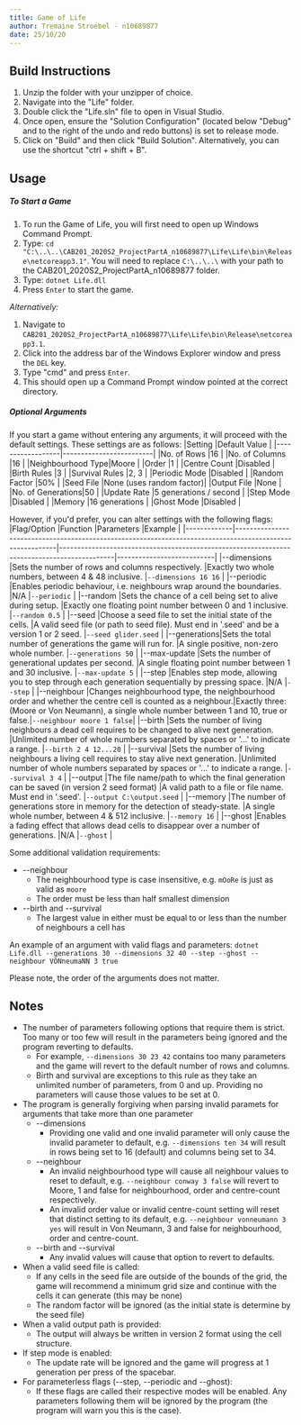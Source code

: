 ```yaml
---
title: Game of Life
author: Tremaine Stroebel - n10689877
date: 25/10/20
---
```


## Build Instructions

1. Unzip the folder with your unzipper of choice.
2. Navigate into the "Life" folder.
3. Double click the "Life.sln" file to open in Visual Studio.
4. Once open, ensure the "Solution Configuration" (located below "Debug" and to the right of the undo and redo buttons) is set to release mode.
5. Click on "Build" and then click "Build Solution". Alternatively, you can use the shortcut "ctrl + shift + B".

## Usage 

##### To Start a Game
1. To run the Game of Life, you will first need to open up Windows Command Prompt.
2. Type: `cd "C:\..\..\CAB201_2020S2_ProjectPartA_n10689877\Life\Life\bin\Release\netcoreapp3.1"`. You will need to replace `C:\..\..\` with your path to the CAB201_2020S2_ProjectPartA_n10689877 folder.
3. Type: `dotnet Life.dll`
4. Press `Enter` to start the game.

*Alternatively:*
1. Navigate to `CAB201_2020S2_ProjectPartA_n10689877\Life\Life\bin\Release\netcoreapp3.1`.
2. Click into the address bar of the Windows Explorer window and press the `DEL` key.
3. Type "cmd" and press `Enter`.
4. This should open up a Command Prompt window pointed at the correct directory.


##### Optional Arguments
If you start a game without entering any arguments, it will proceed with the default settings. These settings are as follows:
|Setting           |Default Value            |
|------------------|-------------------------|
|No. of Rows       |16                       |
|No. of Columns    |16                       |
|Neighbourhood Type|Moore                    |
|Order             |1                        |
|Centre Count      |Disabled                 |
|Birth Rules       |3                        |
|Survival Rules    |2, 3                     |
|Periodic Mode     |Disabled                 |
|Random Factor     |50%                      |
|Seed File         |None (uses random factor)|
|Output File       |None                     |
|No. of Generations|50                       |
|Update Rate       |5 generations / second   |
|Step Mode         |Disabled                 |
|Memory            |16 generations           |
|Ghost Mode        |Disabled                 |

However, if you'd prefer, you can alter settings with the following flags:
|Flag/Option  |Function                                                                                                  |Parameters                                                                                   |Example                    |
|-------------|----------------------------------------------------------------------------------------------------------|---------------------------------------------------------------------------------------------|---------------------------|
|--dimensions |Sets the number of rows and columns respectively.                                                         |Exactly two whole numbers, between 4 & 48 inclusive.                                         |`--dimensions 16 16`       |
|--periodic   |Enables periodic behaviour, i.e. neighbours wrap around the boundaries.                                   |N/A                                                                                          |`--periodic`               |
|--random     |Sets the chance of a cell being set to alive during setup.                                                |Exactly one floating point number between 0 and 1 inclusive.                                 |`--random 0.5`             |
|--seed       |Choose a seed file to set the initial state of the cells.                                                 |A valid seed file (or path to seed file). Must end in '.seed' and be a version 1 or 2 seed.  |`--seed glider.seed`       |
|--generations|Sets the total number of generations the game will run for.                                               |A single positive, non-zero whole number.                                                    |`--generations 50`         |
|--max-update |Sets the number of generational updates per second.                                                       |A single floating point number between 1 and 30 inclusive.                                   |`--max-update 5`           |
|--step       |Enables step mode, allowing you to step through each generation sequentially by pressing space.           |N/A                                                                                          |`--step`                   |
|--neighbour  |Changes neighbourhood type, the neighbourhood order and whether the centre cell is counted as a neighbour.|Exactly three: (Moore or Von Neumann), a single whole number between 1 and 10, true or false.|`--neighbour moore 1 false`|
|--birth      |Sets the number of living neighbours a dead cell requires to be changed to alive next generation.         |Unlimited number of whole numbers separated by spaces or '...' to indicate a range.          |`--birth 2 4 12...20`      |
|--survival   |Sets the number of living neighbours a living cell requires to stay alive next generation.                |Unlimited number of whole numbers separated by spaces or '...' to indicate a range.          |`--survival 3 4`           |
|--output     |The file name/path to which the final generation can be saved (in version 2 seed format)                  |A valid path to a file or file name. Must end in '.seed'.                                    |`--output C:\output.seed`  |
|--memory     |The number of generations store in memory for the detection of steady-state.                              |A single whole number, between 4 & 512 inclusive.                                            |`--memory 16`              |
|--ghost      |Enables a fading effect that allows dead cells to disappear over a number of generations.                 |N/A                                                                                          |`--ghost`                  |

Some additional validation requirements:
* --neighbour
  * The neighbourhood type is case insensitive, e.g. `mOoRe` is just as valid as `moore`
  * The order must be less than half smallest dimension
* --birth and --survival
  * The largest value in either must be equal to or less than the number of neighbours a cell has 

An example of an argument with valid flags and parameters:
`dotnet Life.dll --generations 30 --dimensions 32 40 --step --ghost --neighbour VONneumaNN 3 true`

Please note, the order of the arguments does not matter.

## Notes 

* The number of parameters following options that require them is strict. Too many or too few will result in the parameters being ignored and the program reverting to defaults.
    * For example, `--dimensions 30 23 42` contains too many parameters and the game will revert to the default number of rows and columns.
    * Birth and survival are exceptions to this rule as they take an unlimited number of parameters, from 0 and up. Providing no parameters will cause those values to be set at 0.
* The program is generally forgiving when parsing invalid paramets for arguments that take more than one parameter
  * --dimensions
    * Providing one valid and one invalid parameter will only cause the invalid parameter to default, e.g. `--dimensions ten 34` will result in rows being set to 16 (default) and columns being set to 34.
  * --neighbour
    * An invalid neighbourhood type will cause all neighbour values to reset to default, e.g. `--neighbour conway 3 false` will revert to Moore, 1 and false for neighbourhood, order and centre-count respectively.
    * An invalid order value or invalid centre-count setting will reset that distinct setting to its default, e.g. `--neighbour vonneumann 3 yes` will result in Von Neumann, 3 and false for neighbourhood, order and centre-count.
  * --birth and --survival
    * Any invalid values will cause that option to revert to defaults.  
* When a valid seed file is called:
  * If any cells in the seed file are outside of the bounds of the grid, the game will recommend a minimum grid size and continue with the cells it can generate (this may be none)
  * The random factor will be ignored (as the initial state is determine by the seed file)
* When a valid output path is provided:
  * The output will always be written in version 2 format using the cell structure.
* If step mode is enabled:
  * The update rate will be ignored and the game will progress at 1 generation per press of the spacebar.
* For parameterless flags (--step, --periodic and --ghost):
  * If these flags are called their respective modes will be enabled. Any parameters following them will be ignored by the program (the program will warn you this is the case).